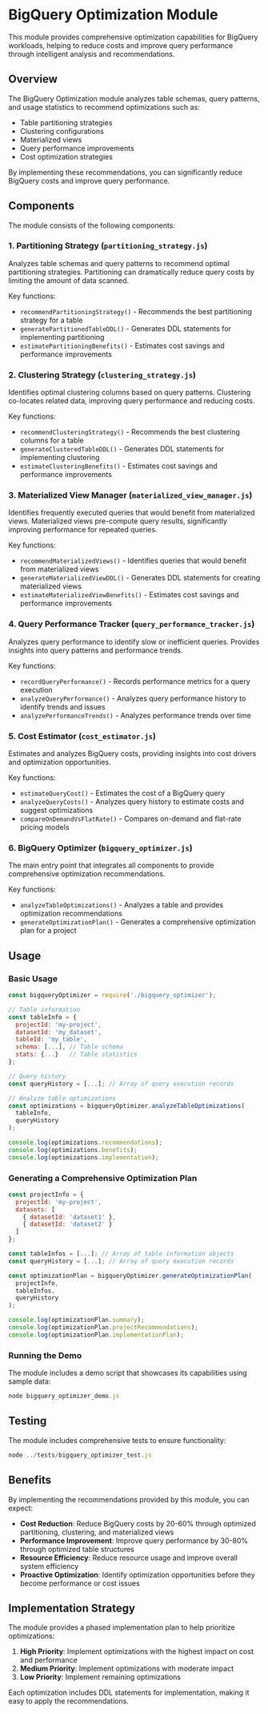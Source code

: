 # BigQuery Optimization Module

This module provides comprehensive optimization capabilities for BigQuery workloads, helping to reduce costs and improve query performance through intelligent analysis and recommendations.

## Overview

The BigQuery Optimization module analyzes table schemas, query patterns, and usage statistics to recommend optimizations such as:

- Table partitioning strategies
- Clustering configurations
- Materialized views
- Query performance improvements
- Cost optimization strategies

By implementing these recommendations, you can significantly reduce BigQuery costs and improve query performance.

## Components

The module consists of the following components:

### 1. Partitioning Strategy (`partitioning_strategy.js`)

Analyzes table schemas and query patterns to recommend optimal partitioning strategies. Partitioning can dramatically reduce query costs by limiting the amount of data scanned.

Key functions:
- `recommendPartitioningStrategy()` - Recommends the best partitioning strategy for a table
- `generatePartitionedTableDDL()` - Generates DDL statements for implementing partitioning
- `estimatePartitioningBenefits()` - Estimates cost savings and performance improvements

### 2. Clustering Strategy (`clustering_strategy.js`)

Identifies optimal clustering columns based on query patterns. Clustering co-locates related data, improving query performance and reducing costs.

Key functions:
- `recommendClusteringStrategy()` - Recommends the best clustering columns for a table
- `generateClusteredTableDDL()` - Generates DDL statements for implementing clustering
- `estimateClusteringBenefits()` - Estimates cost savings and performance improvements

### 3. Materialized View Manager (`materialized_view_manager.js`)

Identifies frequently executed queries that would benefit from materialized views. Materialized views pre-compute query results, significantly improving performance for repeated queries.

Key functions:
- `recommendMaterializedViews()` - Identifies queries that would benefit from materialized views
- `generateMaterializedViewDDL()` - Generates DDL statements for creating materialized views
- `estimateMaterializedViewBenefits()` - Estimates cost savings and performance improvements

### 4. Query Performance Tracker (`query_performance_tracker.js`)

Analyzes query performance to identify slow or inefficient queries. Provides insights into query patterns and performance trends.

Key functions:
- `recordQueryPerformance()` - Records performance metrics for a query execution
- `analyzeQueryPerformance()` - Analyzes query performance history to identify trends and issues
- `analyzePerformanceTrends()` - Analyzes performance trends over time

### 5. Cost Estimator (`cost_estimator.js`)

Estimates and analyzes BigQuery costs, providing insights into cost drivers and optimization opportunities.

Key functions:
- `estimateQueryCost()` - Estimates the cost of a BigQuery query
- `analyzeQueryCosts()` - Analyzes query history to estimate costs and suggest optimizations
- `compareOnDemandVsFlatRate()` - Compares on-demand and flat-rate pricing models

### 6. BigQuery Optimizer (`bigquery_optimizer.js`)

The main entry point that integrates all components to provide comprehensive optimization recommendations.

Key functions:
- `analyzeTableOptimizations()` - Analyzes a table and provides optimization recommendations
- `generateOptimizationPlan()` - Generates a comprehensive optimization plan for a project

## Usage

### Basic Usage

```javascript
const bigqueryOptimizer = require('./bigquery_optimizer');

// Table information
const tableInfo = {
  projectId: 'my-project',
  datasetId: 'my_dataset',
  tableId: 'my_table',
  schema: [...], // Table schema
  stats: {...}   // Table statistics
};

// Query history
const queryHistory = [...]; // Array of query execution records

// Analyze table optimizations
const optimizations = bigqueryOptimizer.analyzeTableOptimizations(
  tableInfo,
  queryHistory
);

console.log(optimizations.recommendations);
console.log(optimizations.benefits);
console.log(optimizations.implementation);
```

### Generating a Comprehensive Optimization Plan

```javascript
const projectInfo = {
  projectId: 'my-project',
  datasets: [
    { datasetId: 'dataset1' },
    { datasetId: 'dataset2' }
  ]
};

const tableInfos = [...]; // Array of table information objects
const queryHistory = [...]; // Array of query execution records

const optimizationPlan = bigqueryOptimizer.generateOptimizationPlan(
  projectInfo,
  tableInfos,
  queryHistory
);

console.log(optimizationPlan.summary);
console.log(optimizationPlan.projectRecommendations);
console.log(optimizationPlan.implementationPlan);
```

### Running the Demo

The module includes a demo script that showcases its capabilities using sample data:

```javascript
node bigquery_optimizer_demo.js
```

## Testing

The module includes comprehensive tests to ensure functionality:

```javascript
node ../tests/bigquery_optimizer_test.js
```

## Benefits

By implementing the recommendations provided by this module, you can expect:

- **Cost Reduction**: Reduce BigQuery costs by 20-60% through optimized partitioning, clustering, and materialized views
- **Performance Improvement**: Improve query performance by 30-80% through optimized table structures
- **Resource Efficiency**: Reduce resource usage and improve overall system efficiency
- **Proactive Optimization**: Identify optimization opportunities before they become performance or cost issues

## Implementation Strategy

The module provides a phased implementation plan to help prioritize optimizations:

1. **High Priority**: Implement optimizations with the highest impact on cost and performance
2. **Medium Priority**: Implement optimizations with moderate impact
3. **Low Priority**: Implement remaining optimizations

Each optimization includes DDL statements for implementation, making it easy to apply the recommendations. 
